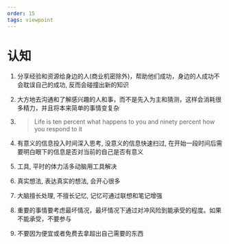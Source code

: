 ```yaml
---
order: 15
tags: viewpoint
---
```


# 认知

1. 分享经验和资源给身边的人(商业机密除外)，帮助他们成功，身边的人成功不会耽误自己的成功, 反而会碰撞出新的知识

2. 大方地去沟通和了解感兴趣的人和事，而不是先入为主和猜测，这样会消耗很多精力，并且将本来简单的事情变复杂

3. > Life is ten percent what happens to you and ninety percent how you respond to it

4. 有意义的信息投入时间深入思考, 没意义的信息快速扫过, 在开始一段时间后需要明白眼下的信息是否对当前的自己是否有意义

5. 工具, 平时的体力活多动脑用工具解决

6. 真实想法, 表达真实的想法, 会开心很多

7. 大脑擅长处理, 不擅长记忆, 记忆可通过联想和笔记增强

8. 重要的事情要考虑最坏情况，最坏情况下通过对冲风险到能承受的程度。如果不能承受，不要参与

9. 不要因为便宜或者免费去拿超出自己需要的东西
